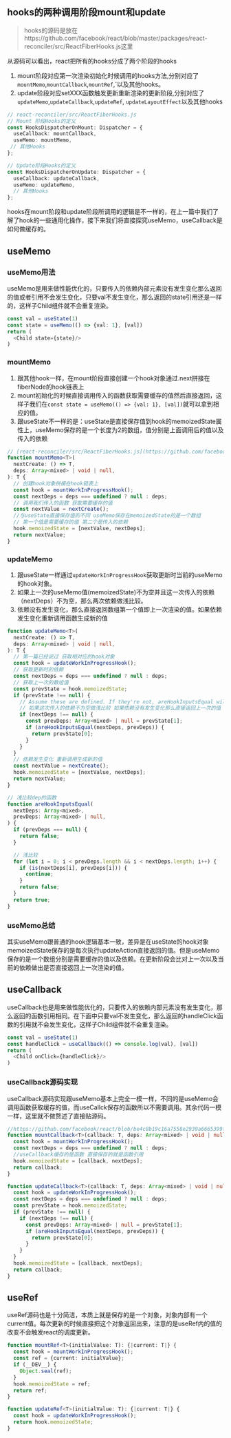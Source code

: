 ## hooks的两种调用阶段mount和update

> hooks的源码是放在https://github.com/facebook/react/blob/master/packages/react-reconciler/src/ReactFiberHooks.js这里

从源码可以看出，react把所有的hooks分成了两个阶段的hooks

1. mount阶段对应第一次渲染初始化时候调用的hooks方法,分别对应了`mountMemo`,`mountCallback`,`mountRef`,`以及其他hooks。
2. update阶段对应setXXX函数触发更新重新渲染的更新阶段,分别对应了`updateMemo`,`updateCallback`,`updateRef`, `updateLayoutEffect`以及其他hooks

```ts
// react-reconciler/src/ReactFiberHooks.js
// Mount 阶段Hooks的定义
const HooksDispatcherOnMount: Dispatcher = {
  useCallback: mountCallback,
  useMemo: mountMemo,
 // 其他Hooks
};

// Update阶段Hooks的定义
const HooksDispatcherOnUpdate: Dispatcher = {
  useCallback: updateCallback,
  useMemo: updateMemo,
  // 其他Hooks
};
```

hooks在mount阶段和update阶段所调用的逻辑是不一样的，在上一篇中我们了解了hook的一些通用化操作，接下来我们将直接探究useMemo，useCallback是如何做缓存的。

## useMemo

### useMemo用法

useMemo是用来做性能优化的，只要传入的依赖内部元素没有发生变化那么返回的值或者引用不会发生变化，只要val不发生变化，那么返回的state引用还是一样的，这样子Child组件就不会重复渲染。

```ts
const val = useState(1)
const state = useMemo(() => {val: 1}, [val])
return (
  <Child state={state}/>
)
```

### mountMemo

1. 跟其他hook一样，在mount阶段直接创建一个hook对象通过.next拼接在fiberNode的hook链表上
2. mount初始化的时候直接调用传入的函数获取需要缓存的值然后直接返回，这样子我们在`const state = useMemo(() => {val: 1}, [val])`就可以拿到相应的值。
3. 跟useState不一样的是：useState是直接保存值到hook的memoizedState属性上，useMemo保存的是一个长度为2的数组，值分别是上面调用后的值以及传入的依赖

```ts
// [react-reconciler/src/ReactFiberHooks.js](https://github.com/facebook/react/blob/be4c8b19c16a7558e2939a6665399f6f3202668e/packages/react-reconciler/src/ReactFiberHooks.js#L1389)
function mountMemo<T>(
  nextCreate: () => T,
  deps: Array<mixed> | void | null,
): T {
  // 创建hook对象拼接在hook链表上
  const hook = mountWorkInProgressHook();
  const nextDeps = deps === undefined ? null : deps;
  // 调用我们传入的函数 获取需要缓存的值
  const nextValue = nextCreate();
  //与useState直接保存值的不同 useMemo保存在memoizedState的是一个数组
  // 第一个值是需要缓存的值 第二个是传入的依赖
  hook.memoizedState = [nextValue, nextDeps];
  return nextValue;
}
```

### updateMemo

1. 跟useState一样通过`updateWorkInProgressHook`获取更新时当前的useMemo的hook对象。
2. 如果上一次的useMemo值(memoizedState)不为空并且这一次传入的依赖（nextDeps）不为空，那么两次依赖做浅比较。
3. 依赖没有发生变化，那么直接返回数组第一个值即上一次渲染的值。如果依赖发生变化重新调用函数生成新的值

```ts
function updateMemo<T>(
  nextCreate: () => T,
  deps: Array<mixed> | void | null,
): T {
  // 第一篇已经说过 获取相对应的hook对象
  const hook = updateWorkInProgressHook();
  // 获取更新时的依赖
  const nextDeps = deps === undefined ? null : deps;
  // 获取上一次的数组值
  const prevState = hook.memoizedState;
  if (prevState !== null) {
    // Assume these are defined. If they're not, areHookInputsEqual will warn.
    // 如果这次传入的依赖不为空做浅比较 如果依赖没有发生变化那么直接返回上一次的值
    if (nextDeps !== null) {
      const prevDeps: Array<mixed> | null = prevState[1];
      if (areHookInputsEqual(nextDeps, prevDeps)) {
        return prevState[0];
      }
    }
  }
  // 依赖发生变化 重新调用生成新的值
  const nextValue = nextCreate();
  hook.memoizedState = [nextValue, nextDeps];
  return nextValue;
}

// 浅比较dep的函数
function areHookInputsEqual(
  nextDeps: Array<mixed>,
  prevDeps: Array<mixed> | null,
) {
  if (prevDeps === null) {
    return false;
  }

  // 浅比较
  for (let i = 0; i < prevDeps.length && i < nextDeps.length; i++) {
    if (is(nextDeps[i], prevDeps[i])) {
      continue;
    }
    return false;
  }
  return true;
}
```

### useMemo总结

其实useMemo跟普通的hook逻辑基本一致，差异是在useState的hook对象memoizedState保存的是每次执行updateAction直接返回的值。但是useMemo保存的是一个数组分别是需要缓存的值以及依赖。在更新阶段会比对上一次以及当前的依赖做出是否直接返回上一次渲染的值。

## useCallback

useCallback也是用来做性能优化的，只要传入的依赖内部元素没有发生变化，那么返回的函数引用相同。在下面中只要val不发生变化，那么返回的handleClick函数的引用就不会发生变化，这样子Child组件就不会重复渲染。

```ts
const val = useState(1)
const handleClick = useCallback(() => console.log(val), [val])
return (
  <Child onClick={handleClick}/>
)
```

### useCallback源码实现

useCallback源码实现跟useMemo基本上完全一模一样，不同的是useMemo会调用函数获取缓存的值，而useCallck保存的函数所以不需要调用。其余代码一模一样，这里就不做赘述了直接贴源码。

```ts
//https://github.com/facebook/react/blob/be4c8b19c16a7558e2939a6665399f6f3202668e/packages/react-reconciler/src/ReactFiberHooks.js#L1366
function mountCallback<T>(callback: T, deps: Array<mixed> | void | null): T {
  const hook = mountWorkInProgressHook();
  const nextDeps = deps === undefined ? null : deps;
  //useCallback缓存的是函数 直接保存的就是函数引用
  hook.memoizedState = [callback, nextDeps];
  return callback;
}

function updateCallback<T>(callback: T, deps: Array<mixed> | void | null): T {
  const hook = updateWorkInProgressHook();
  const nextDeps = deps === undefined ? null : deps;
  const prevState = hook.memoizedState;
  if (prevState !== null) {
    if (nextDeps !== null) {
      const prevDeps: Array<mixed> | null = prevState[1];
      if (areHookInputsEqual(nextDeps, prevDeps)) {
        return prevState[0];
      }
    }
  }
  hook.memoizedState = [callback, nextDeps];
  return callback;
}
```

## useRef

useRef源码也是十分简洁，本质上就是保存的是一个对象，对象内部有一个current值。每次更新的时候直接把这个对象返回出来，注意的是useRef内的值的改变不会触发react的调度更新。

```ts
function mountRef<T>(initialValue: T): {|current: T|} {
  const hook = mountWorkInProgressHook();
  const ref = {current: initialValue};
  if (__DEV__) {
    Object.seal(ref);
  }
  hook.memoizedState = ref;
  return ref;
}

function updateRef<T>(initialValue: T): {|current: T|} {
  const hook = updateWorkInProgressHook();
  return hook.memoizedState;
}
```